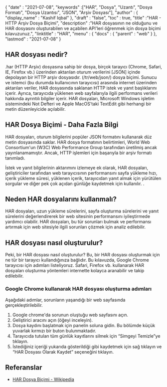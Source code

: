 {
  "date" : "2021-07-08",
  "keywords" :["HAR", "Dosya", "Uzantı", "Dosya Formatı", "Dosya Uzantısı", "JSON", "Arşiv Dosyası"],
  "author" : {
    "display_name" : "Kashif Iqbal"
},
  "draft" : "false",
  "toc" : true,
  "title" :"HAR - HTTP Arşiv Dosya Biçimi",
  "description" :"HAR dosyasının ne olduğunu ve HAR dosyasını oluşturabilen ve açabilen API'leri öğrenmek için dosya biçimi kılavuzunuz.",
  "linktitle" : "HAR",
  "menu" : {
    "docs" : {
      "parent" : "web"
}
},
  "lastmod" : "2021-07-08"
}

## HAR dosyası nedir?

.har (HTTP Arşiv) dosyasına sahip bir dosya, birçok tarayıcı (Chrome, Safari, IE, Firefox vb.) üzerinden aktarılan oturum verilerini [JSON] içinde depolayan bir HTTP arşiv dosyasıdır. (/tr/web/json/) dosya biçimi. Sunucu ve istemci (bu durumda kullanıcının tarayıcısı) arasında internet üzerinden aktarılan veriler, HAR dosyasında saklanan HTTP istek ve yanıt başlıklarını içerir. Ayrıca, tarayıcıda yüklenen web sayfalarıyla ilgili performans verileri hakkında ayrıntılı bilgiler içerir. HAR dosyaları, Microsoft Windows işletim sistemindeki Not Defteri ve Apple MacOS'taki TextEdit gibi herhangi bir metin düzenleyicide açılabilir.

## HAR Dosya Biçimi - Daha Fazla Bilgi

HAR dosyaları, oturum bilgilerini popüler JSON formatını kullanarak düz metin dosyasında saklar. HAR dosya formatının belirtimleri, World Web Consortium'un (W3C) Web Performance Group tarafından üretilmiş ancak yayınlanamamıştır. Ancak, HTTP işlemleri için başarıyla bir arşiv formatı tanımladı.

İstek ve yanıt bilgilerinin aktarımını izlemeye ek olarak, HAR dosyaları, geliştiriciler tarafından web tarayıcısının performansını sayfa yükleme hızı, içerik yükleme süresi, yüklenen içerik, tarayıcıdan yanıt almak için yürütülen sorgular ve diğer pek çok açıdan günlüğe kaydetmek için kullanılır. .

## Neden HAR dosyalarını kullanmalı?

HAR dosyaları, uzun yükleme sürelerini, sayfa oluşturma sürelerini ve yanıt sürelerini değerlendirerek bir web sitesinin performansını iyileştirmede yardımcı olabilir. HAR dosyaları, bu tür sorunları bulmak ve performansı artırmak için web sitesiyle ilgili sorunları çözmek için analiz edilebilir.

## HAR dosyası nasıl oluşturulur?

Peki, bir HAR dosyası nasıl oluşturulur? Bu, bir HAR dosyası oluşturmak için ne tür bir tarayıcı kullandığınıza bağlıdır. Bu kılavuzda, Google Chrome tarayıcısı için adımları listeliyoruz. Safari, Firefox vb. kullanarak HAR dosyaları oluşturma yöntemleri internette kolayca aranabilir ve takip edilebilir.

### Google Chrome kullanarak HAR dosyası oluşturma adımları

Aşağıdaki adımlar, sorunların yaşandığı bir web sayfasında gerçekleştirilebilir.

1. Google chrome'da sorunun oluştuğu web sayfasını açın.
1. Geliştirici aracını açın (öğeyi inceleyin).
1. Dosya kaydını başlatmak için panelin soluna gidin. Bu bölümde küçük yuvarlak kırmızı bir buton bulunmaktadır.
1. Tarayıcıda tutulan tüm günlük kayıtlarını silmek için “Simgeyi Temizle”ye tıklayın.
1. İstediğiniz içeriği yukarıda gösterildiği gibi kaydetmek için sağ tıklayın ve “HAR Dosyası Olarak Kaydet” seçeneğini tıklayın.

## Referanslar

* [HAR Dosya Biçimi - Wikipedia](https://en.wikipedia.org/wiki/HAR_(file_format))

